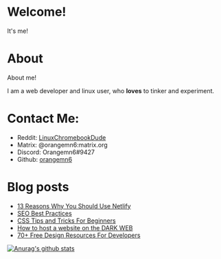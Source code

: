 # Welcome!

It's me!

# About

About me!

I am a web developer and linux user, who **loves** to tinker and experiment.


# Contact Me:

- Reddit: [LinuxChromebookDude](https://reddit.com/u/LinuxChromebookDude)
- Matrix: @orangemn6:matrix.org
- Discord: Orangemn6#9427
- Github: [orangemn6](https://github.com/orangemn6)

# Blog posts
<!-- BLOG-POST-LIST:START -->
- [13 Reasons Why You Should Use Netlify](https://blog.orangemn6.xyz/13-reasons-why-you-should-use-netlify)
- [SEO Best Practices](https://blog.orangemn6.xyz/seo-best-practices)
- [CSS Tips and Tricks For Beginners](https://blog.orangemn6.xyz/css-tips-and-tricks-for-beginners)
- [How to host a website on the DARK WEB](https://blog.orangemn6.xyz/how-to-host-a-website-on-the-dark-web)
- [70+ Free Design Resources For Developers](https://blog.orangemn6.xyz/70-free-design-resources-for-developers)
<!-- BLOG-POST-LIST:END -->

[![Anurag's github stats](https://github-readme-stats.vercel.app/api?username=orangemn6)](https://github.com/anuraghazra/github-readme-stats)
